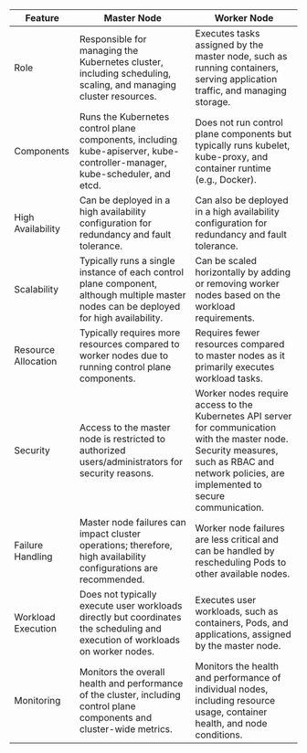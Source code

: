 | Feature           | Master Node                                        | Worker Node                                        |
|-------------------|----------------------------------------------------|----------------------------------------------------|
| Role              | Responsible for managing the Kubernetes cluster, including scheduling, scaling, and managing cluster resources. | Executes tasks assigned by the master node, such as running containers, serving application traffic, and managing storage. |
| Components        | Runs the Kubernetes control plane components, including kube-apiserver, kube-controller-manager, kube-scheduler, and etcd. | Does not run control plane components but typically runs kubelet, kube-proxy, and container runtime (e.g., Docker). |
| High Availability| Can be deployed in a high availability configuration for redundancy and fault tolerance. | Can also be deployed in a high availability configuration for redundancy and fault tolerance. |
| Scalability       | Typically runs a single instance of each control plane component, although multiple master nodes can be deployed for high availability. | Can be scaled horizontally by adding or removing worker nodes based on the workload requirements. |
| Resource Allocation| Typically requires more resources compared to worker nodes due to running control plane components. | Requires fewer resources compared to master nodes as it primarily executes workload tasks. |
| Security          | Access to the master node is restricted to authorized users/administrators for security reasons. | Worker nodes require access to the Kubernetes API server for communication with the master node. Security measures, such as RBAC and network policies, are implemented to secure communication. |
| Failure Handling  | Master node failures can impact cluster operations; therefore, high availability configurations are recommended. | Worker node failures are less critical and can be handled by rescheduling Pods to other available nodes. |
| Workload Execution| Does not typically execute user workloads directly but coordinates the scheduling and execution of workloads on worker nodes. | Executes user workloads, such as containers, Pods, and applications, assigned by the master node. |
| Monitoring        | Monitors the overall health and performance of the cluster, including control plane components and cluster-wide metrics. | Monitors the health and performance of individual nodes, including resource usage, container health, and node conditions. |
